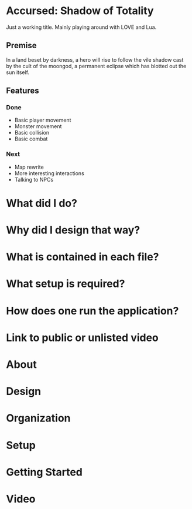 # Accursed: Shadow of Totality
Just a working title. Mainly playing around with LOVE and Lua.

## Premise
In a land beset by darkness, a hero will rise to follow the vile shadow cast by the
cult of the moongod, a permanent eclipse which has blotted out the sun itself.

## Features

### Done
- Basic player movement
- Monster movement
- Basic collision
- Basic combat


### Next
- Map rewrite
- More interesting interactions
- Talking to NPCs

# What did I do?

# Why did I design that way?

# What is contained in each file?

# What setup is required?

# How does one run the application?

# Link to public or unlisted video

# About

# Design

# Organization

# Setup

# Getting Started

# Video